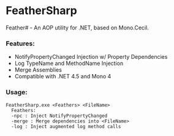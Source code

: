 # FeatherSharp
Feather# - An AOP utility for .NET, based on Mono.Cecil.

### Features:
* NotifyPropertyChanged Injection w/ Property Dependencies
* Log TypeName and MethodName Injection
* Merge Assemblies
* Compatible with .NET 4.5 and Mono 4

### Usage:

    FeatherSharp.exe <Feathers> <FileName>
      Feathers:
      -npc : Inject NotifyPropertyChanged
      -merge : Merge dependencies into <FileName>
      -log : Inject augmented log method calls
